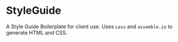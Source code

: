 # StyleGuide

A Style Guide Boilerplate for client use. Uses `Less` and `assemble.io` to generate HTML and CSS.
